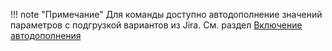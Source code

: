 !!! note "Примечание"
    Для команды доступно автодополнение значений параметров с подгрузкой
    вариантов из Jira.
    См. раздел [Включение автодополнения](installation.md#включение-автодополнения-опционально)
